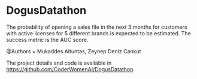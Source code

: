 # DogusDatathon
  The probability of opening a sales file in the next 3 months for customers with active licenses for 5 different brands is expected to be estimated. The success metric is the AUC score.


@Authors = Mukaddes Altuntas, Zeynep Deniz Cankut

The project details and code is available in https://github.com/CoderWomenAI/DogusDatathon
